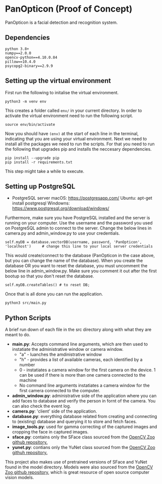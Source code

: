 # PanOpticon (Proof of Concept)

PanOpticon is a facial detection and recognition system.

## Dependencies

```
python 3.8+
numpy==2.0.0
opencv-python==4.10.0.84
pillow==10.4.0
psycopg2-binary==2.9.9
```


## Setting up the virtual environment

First run the following to initalise the virtual environment.

```
python3 -m venv env
```

This creates a folder called `env/` in your current directory. In order to activate the virtual environment need to run the following script.

```
source env/bin/activate
```

Now you should have `(env)` at the start of each line in the terminal, indicating that you are using your virtual environment. Next  we need to install all the packages we need to run the scripts. For that you need to run the following that upgrades pip and installs the neccesary dependencies.

```
pip install --upgrade pip
pip install -r requirements.txt
```

This step might take a while to execute. 

## Setting up PostgreSQL
- PostgreSQL server
macOS: https://postgresapp.com/
Ubuntu: apt-get install postgresql
Windowns: https://www.postgresql.org/download/windows/

Furthermore, make sure you have PostgreSQL installed and the server is running on your computer. Use the username and the password you used on PostgreSQL admin to connect to the server. Change the below lines in camera.py and admin_window.py to use your credentials.

```
self.myDB = database.vectorDB(username, password, 'PanOpticon', 'localhost')     # change this line to your local server credentials
```

This would create/connect to the database (PanOpticon in the case above, but you can change the name of the database). When you create the database OR you want to reset the database, you must uncomment the below line in admin_window.py. Make sure you comment it out after the first bootup so that you don't reset the database.

```
self.myDB.createTables() # to reset DB;
```

Once that is all done you can run the application.

```
python3 src/main.py
```

## Python Scripts

A brief run down of each file in the src directory along with what they are meant to do.

* **main.py**: Accepts command line arguments, which are then used to instatiate the administrative window or camera window.
  * "a" - luanches the amdinistrative window
  * "h" - provides a list of available cameras, each identified by a number
  * 0 - instatiates a camera window for the first camera on the device. 1 can be used if there is more than one camera connected to the machine
  * No command line arguments instatiates a camera window for the first camera connected to the computer.
* **admin_window.py**: administrative side of the application where you can add faces to database and verify the person in fornt of the camera. You can also check the event log.
* **camera.py**: 'client' side of the application.
* **database.py**: everything database related from creating and connecting to (existing) database and querying it to store and fetch faces.
* **image_tools.py**: used for gamma correcting of the captured images and cropping the face in captured images.
* **sface.py**: contains only the SFace class sourced from the [OpenCV Zoo github repository.](https://github.com/opencv/opencv_zoo/tree/main/models/face_recognition_sface)
* **yunet.py**: contians only the YuNet class sourced from the [OpenCV Zoo githuh repository.](https://github.com/opencv/opencv_zoo/tree/main/models/face_detection_yunet)

This project also makes use of pretrained versions of SFace and YuNet found in the model directory. Models were also sourced from the [OpenCV Zoo github repository](https://github.com/opencv/opencv_zoo/tree/main/models), which is great resource of open source computer vision models.
